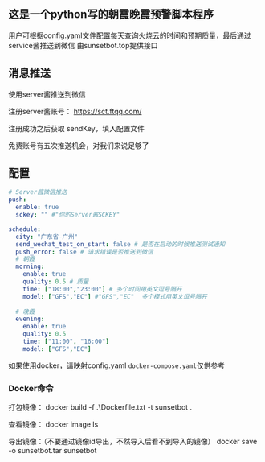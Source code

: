 ## 这是一个python写的朝霞晚霞预警脚本程序
用户可根据config.yaml文件配置每天查询火烧云的时间和预期质量，最后通过service酱推送到微信
由sunsetbot.top提供接口


## 消息推送
使用server酱推送到微信

注册server酱账号： https://sct.ftqq.com/

注册成功之后获取 sendKey，填入配置文件

免费账号有五次推送机会，对我们来说足够了


## 配置
```yaml
# Server酱微信推送
push:
  enable: true
  sckey: "" #"你的Server酱SCKEY"

schedule:
  city: "广东省-广州"
  send_wechat_test_on_start: false # 是否在启动的时候推送测试通知
  push_error: false # 请求错误是否推送到微信
  # 朝霞
  morning:  
    enable: true
    quality: 0.5 # 质量
    time: ["18:00","23:00"] # 多个时间用英文逗号隔开
    model: ["GFS","EC"] #"GFS","EC"  多个模式用英文逗号隔开
  
  # 晚霞
  evening: 
    enable: true
    quality: 0.5
    time: ["11:00", "16:00"]
    model: ["GFS","EC"] 
```

如果使用docker，请映射config.yaml ```docker-compose.yaml```仅供参考

### Docker命令
打包镜像：
docker build -f .\Dockerfile.txt -t sunsetbot .

查看镜像：
docker image ls

导出镜像：（不要通过镜像id导出，不然导入后看不到导入的镜像）
docker save -o sunsetbot.tar sunsetbot
